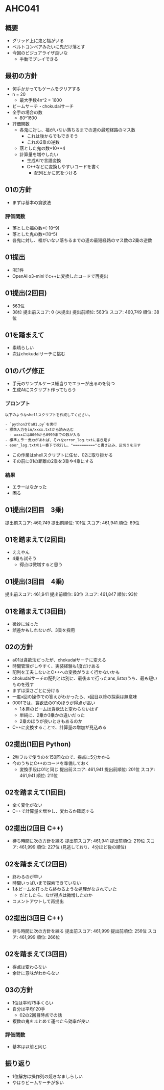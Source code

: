 # AHC041

## 概要
- グリッド上に鬼と福がいる
- ベルトコンベアみたいに鬼だけ落とす
- 今回のビジュアライザ良いな
  - 手動でプレイできる

## 最初の方針
- 何手かかってもゲームをクリアする
- n = 20
  - 最大手数4n^2 = 1600
- ビームサーチ・chokudaiサーチ
- 全手の場合の数
  - 80^1600
- 評価関数
  - 各鬼に対し、福がいない落ちるまでの道の最短経路のマス数
    - これは後からでもできそう
    - これの2乗の逆数
  - 落とした鬼の数*10**4
  - 計算量を増やしたい
    - 生成AIで言語変換
    - C++などに変換しやすいコードを書く
      - 配列とかに気をつける

## 01の方針
- まずは基本の貪欲法
### 評価関数
- 落とした福の数*(-10^9)
- 落とした鬼の数*(10^5)
- 各鬼に対し、福がいない落ちるまでの道の最短経路のマス数の2乗の逆数

## 01提出
- RE1件
- OpenAI o3-miniでc++に変換したコードで再提出

## 01提出(2回目)
- 563位
- 38位
提出前スコア: 0 (未提出)
提出前順位: 563位
スコア: 460,749
順位: 38位

## 01を踏まえて
- 素晴らしい
- 次はchokudaiサーチに挑む

## 01のバグ修正
- 手元のサンプルケース総当りでエラーが出るのを待つ
- 生成AIにスクリプト作ってもらう
### プロンプト
```
以下のようなshellスクリプトを作成してください。

- `python3でa01.py`を実行
- 標準入力をin/xxxx.txtから読み込む
  - xxxxには0000から0999までの数が入る
- 標準エラー出力があれば、それをerror_log.txtに書き足す
- eoor_log.txtの1一番下で改行し、"=========="と書き込み、区切りを示す
```
- この作業はshellスクリプトに任せ、02に取り掛かる
- その前に01の距離の2乗を3乗や4乗にする
### 結果
- エラーはなかった
- 困る

## 01提出(2回目　3乗)
提出前スコア: 460,749
提出前順位: 101位
スコア: 461,941
順位: 89位

## 01を踏まえて(2回目)
- ええやん
- 4乗も試そう
  - 得点は微増すると思う

## 01提出(3回目　4乗)
提出前スコア: 461,941
提出前順位: 93位
スコア: 461,847
順位: 93位

## 01を踏まえて(3回目)
- 微妙に減った
- 誤差かもしれないが、3乗を採用

## 02の方針
- a01は貪欲法だったが、chokudaiサーチに変える
- 時間管理がしやすく、実装経験も1度だけある
- 配列を工夫しないとC++への変換がうまく行かないかも
- chokudaiサーチの配列とは別に、最後まで行ったans_listのうち、最も短いものを残す
- まずは深さごとに分ける
- 一度x回の操作での答えがわかったら、x回目以降の探索は無意味
- 0001では、貪欲法の01のほうが得点が高い
  - 1本目のビームは貪欲法と変わらないはず
  - 単純に、2乗か3乗かの違いだった
  - 2乗のほうが良いときもあるのか
- C++に変換することで、計算量の増加が見込める

## 02提出(1回目 Python)
- 2秒フルで使うのを150回なので、採点に5分かかる
- 今のうちにC++のコードを準備しておく
  - 変換手段は01と同じ
提出前スコア: 461,941
提出前順位: 201位
スコア: 461,941
順位: 211位

## 02を踏まえて(1回目)
- 全く変化がない
- C++で計算量を増やし、変わるか確認する

## 02提出(2回目 C++)
- 待ち時間に次の方針を練る
提出前スコア: 461,941
提出前順位: 219位
スコア: 461,999
順位: 227位  (見逃しており、4分ほど後の順位)

## 02を踏まえて(2回目)
- 終わるのが早い
- 時間いっぱいまで探索できていない
- 1本ビームを打ったら終わるような処理がなされていた
  - だとしたら、なぜ得点は微増したのか
- コメントアウトして再提出

## 02提出(3回目 C++)
- 待ち時間に次の方針を練る
提出前スコア: 461,999
提出前順位: 256位
スコア: 461,999
順位: 266位

## 02を踏まえて(3回目)
- 得点は変わらない
- 余計に意味がわからない

## 03の方針
- 1位は平均75手くらい
- 自分は平均120手
  - 02の2回目時点での話
- 複数の鬼をまとめて運べたら効率が良い
### 評価関数
- 基本は以前と同じ

## 振り返り
- 1位解方は操作列の焼きなましらしい
- やはりビームサーチが多い